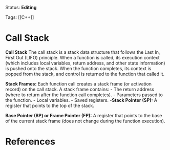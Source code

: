 Status: **Editing**

Tags: [[C++]]

# Call Stack
**Call Stack**
The call stack is a stack data structure that follows the Last In, First Out (LIFO) principle. When a function is called, its execution context (which includes local variables, return address, and other state information) is pushed onto the stack. When the function completes, its context is popped from the stack, and control is returned to the function that called it.

 **Stack Frames:** Each function call creates a stack frame (or activation record) on the call stack. A stack frame contains:
    - The return address (where to return after the function call completes).
    - Parameters passed to the function.
    - Local variables.
    - Saved registers.
-**Stack Pointer (SP):** A register that points to the top of the stack.
    
 **Base Pointer (BP) or Frame Pointer (FP):** A register that points to the base of the current stack frame (does not change during the function execution).
# References